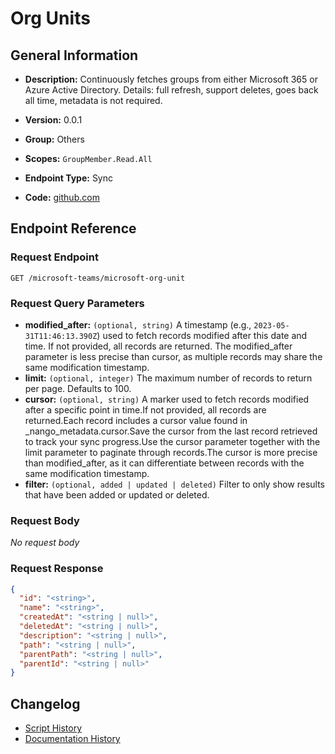 # Org Units

## General Information

- **Description:** Continuously fetches groups from either Microsoft 365 or Azure Active
Directory.
Details: full refresh, support deletes, goes back all time, metadata
is not required.

- **Version:** 0.0.1
- **Group:** Others
- **Scopes:** `GroupMember.Read.All`
- **Endpoint Type:** Sync
- **Code:** [github.com](https://github.com/NangoHQ/integration-templates/tree/main/integrations/microsoft-teams/syncs/org-units.ts)


## Endpoint Reference

### Request Endpoint

`GET /microsoft-teams/microsoft-org-unit`

### Request Query Parameters

- **modified_after:** `(optional, string)` A timestamp (e.g., `2023-05-31T11:46:13.390Z`) used to fetch records modified after this date and time. If not provided, all records are returned. The modified_after parameter is less precise than cursor, as multiple records may share the same modification timestamp.
- **limit:** `(optional, integer)` The maximum number of records to return per page. Defaults to 100.
- **cursor:** `(optional, string)` A marker used to fetch records modified after a specific point in time.If not provided, all records are returned.Each record includes a cursor value found in _nango_metadata.cursor.Save the cursor from the last record retrieved to track your sync progress.Use the cursor parameter together with the limit parameter to paginate through records.The cursor is more precise than modified_after, as it can differentiate between records with the same modification timestamp.
- **filter:** `(optional, added | updated | deleted)` Filter to only show results that have been added or updated or deleted.

### Request Body

_No request body_

### Request Response

```json
{
  "id": "<string>",
  "name": "<string>",
  "createdAt": "<string | null>",
  "deletedAt": "<string | null>",
  "description": "<string | null>",
  "path": "<string | null>",
  "parentPath": "<string | null>",
  "parentId": "<string | null>"
}
```

## Changelog

- [Script History](https://github.com/NangoHQ/integration-templates/commits/main/integrations/microsoft-teams/syncs/org-units.ts)
- [Documentation History](https://github.com/NangoHQ/integration-templates/commits/main/integrations/microsoft-teams/syncs/org-units.md)

<!-- END  GENERATED CONTENT -->

